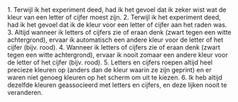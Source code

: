 <question type="likert" name="pq1">
  <slot>1. Terwijl ik het experiment deed, had ik het gevoel dat ik zeker wist wat de kleur van een letter of cijfer moest zijn.</slot>
</question>

<question type="likert-reverse" name="pq2">
<slot>2. Terwijl ik het experiment deed, had ik het gevoel dat ik de kleur voor een letter of cijfer aan het raden was.</slot>
</question>

<question type="likert" name="pq3">
  <slot>3. Altijd wanneer ik letters of cijfers zie of eraan denk (zwart tegen een witte achtergrond), ervaar ik automatisch een andere kleur voor de letter of het cijfer (bijv. rood).</slot>
</question>

<question type="likert-reverse" name="pq4">
<slot>4. Wanneer ik letters of cijfers zie of eraan denk (zwart tegen een witte achtergrond), ervaar ik nooit zomaar een andere kleur voor de letter of het cijfer (bijv. rood).</slot>
</question>

<question type="likert" name="pq5">
  <slot>5. Letters en cijfers roepen altijd heel precieze kleuren op (anders dan de kleur waarin ze zijn geprint) en er waren niet genoeg kleuren op het scherm om uit te kiezen.</slot>
</question>

<question type="likert" name="pq6">
  <slot>6. Ik heb altijd dezelfde kleuren geassocieerd met letters en cijfers, en deze lijken nooit te veranderen.</slot>
</question>

<submit to="/results"></submit>
